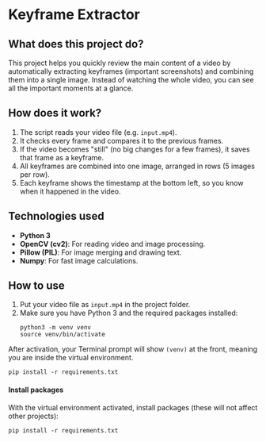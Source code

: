 # Keyframe Extractor

## What does this project do?

This project helps you quickly review the main content of a video by automatically extracting keyframes (important screenshots) and combining them into a single image. Instead of watching the whole video, you can see all the important moments at a glance.

## How does it work?

1. The script reads your video file (e.g. `input.mp4`).
2. It checks every frame and compares it to the previous frames.
3. If the video becomes "still" (no big changes for a few frames), it saves that frame as a keyframe.
4. All keyframes are combined into one image, arranged in rows (5 images per row).
5. Each keyframe shows the timestamp at the bottom left, so you know when it happened in the video.

## Technologies used

- **Python 3**
- **OpenCV (cv2)**: For reading video and image processing.
- **Pillow (PIL)**: For image merging and drawing text.
- **Numpy**: For fast image calculations.

## How to use

1. Put your video file as `input.mp4` in the project folder.
2. Make sure you have Python 3 and the required packages installed:
   ```
   python3 -m venv venv
   source venv/bin/activate
   ```

After activation, your Terminal prompt will show `(venv)` at the front, meaning you are inside the virtual environment.

   ```
   pip install -r requirements.txt
   ```

#### Install packages

With the virtual environment activated, install packages (these will not affect other projects):

```
pip install -r requirements.txt
```

